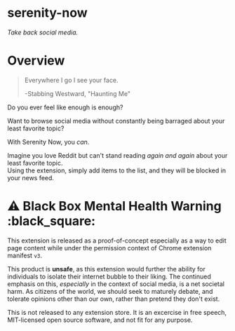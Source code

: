 # serenity-now

*Take back social media.*

# Overview

> Everywhere I go I see your face.
> 
> -Stabbing Westward, "Haunting Me"

Do you ever feel like enough is enough?  

Want to browse social media without constantly being barraged about your least favorite topic?  

With Serenity Now, you *can*.  

Imagine you love Reddit but can't stand reading *again and again* about your least favorite topic.  
Using the extension, simply add items to the list, and they will be blocked in your news feed.  

# :warning: Black Box Mental Health Warning :black_square:

This extension is released as a proof-of-concept especially as a way to edit page content while under the permission context of Chrome extension manifest `v3`.  

This product is **unsafe**, as this extension would further the ability for individuals to isolate their internet bubble to their liking.  The continued emphasis on this, *especially* in the context of social media, is a net societal harm.  As citizens of the world, we should seek to maturely debate, and tolerate opinions other than our own, rather than pretend they don't exist. 

This is not released to any extension store.  It is an excercise in free speech, MIT-licensed open source software, and not fit for any purpose.
